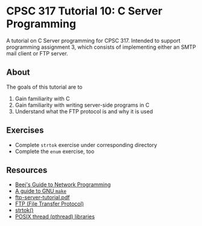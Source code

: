 # CPSC 317 Tutorial 10: C Server Programming

A tutorial on C Server programming for CPSC 317. Intended to support programming assignment 3, which consists of implementing either an SMTP mail client or FTP server.

## About

The goals of this tutorial are to

1. Gain familiarity with C
2. Gain familiarity with writing server-side programs in C
3. Understand what the FTP protocol is and why it is used

## Exercises

- Complete `strtok` exercise under corresponding directory
- Complete the `enum` exercise, too

## Resources

- [Beej's Guide to Network Programming](https://beej.us/guide/bgnet)
- [A guide to GNU `make`](https://michaelfromyeg.github.io/makefiles)
- [ftp-server-tutorial.pdf](docs/ftp-server-tutorial.pdf)
- [FTP (File Transfer Protocol)](https://youtube.com/watch?v=tOj8MSEIbfA)
- [strtok()](https://tutorialspoint.com/c_standard_library/c_function_strtok.htm)
- [POSIX thread (pthread) libraries](https://cs.cmu.edu/afs/cs/academic/class/15492-f07/www/pthreads.html)
